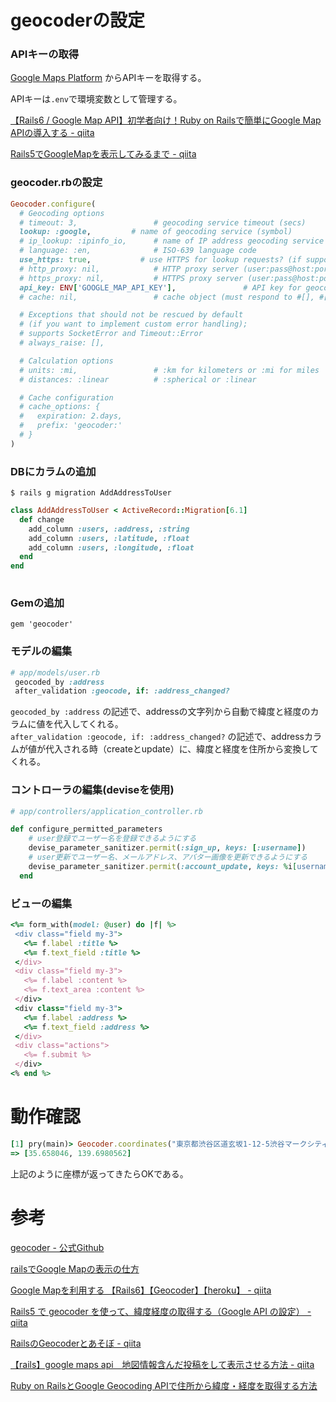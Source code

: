 # geocoderの設定

### APIキーの取得

[Google Maps Platform](https://mapsplatform.google.com/) からAPIキーを取得する。

APIキーは`.env`で環境変数として管理する。

[【Rails6 / Google Map API】初学者向け！Ruby on Railsで簡単にGoogle Map APIの導入する - qiita](https://qiita.com/nagase_toya/items/e49977efb686ed05eadb)

[Rails5でGoogleMapを表示してみるまで - qiita](https://qiita.com/tiara/items/4a1c98418917a0e74cbb)

### geocoder.rbの設定

```ruby
Geocoder.configure(
  # Geocoding options
  # timeout: 3,                 # geocoding service timeout (secs)
  lookup: :google,         # name of geocoding service (symbol)
  # ip_lookup: :ipinfo_io,      # name of IP address geocoding service (symbol)
  # language: :en,              # ISO-639 language code
  use_https: true,           # use HTTPS for lookup requests? (if supported)
  # http_proxy: nil,            # HTTP proxy server (user:pass@host:port)
  # https_proxy: nil,           # HTTPS proxy server (user:pass@host:port)
  api_key: ENV['GOOGLE_MAP_API_KEY'],               # API key for geocoding service
  # cache: nil,                 # cache object (must respond to #[], #[]=, and #del)

  # Exceptions that should not be rescued by default
  # (if you want to implement custom error handling);
  # supports SocketError and Timeout::Error
  # always_raise: [],

  # Calculation options
  # units: :mi,                 # :km for kilometers or :mi for miles
  # distances: :linear          # :spherical or :linear

  # Cache configuration
  # cache_options: {
  #   expiration: 2.days,
  #   prefix: 'geocoder:'
  # }
)
```

### DBにカラムの追加

`$ rails g migration AddAddressToUser`

```ruby
class AddAddressToUser < ActiveRecord::Migration[6.1]
  def change
    add_column :users, :address, :string
    add_column :users, :latitude, :float
    add_column :users, :longitude, :float
  end
end
 
```

### Gemの追加

`gem 'geocoder'`

### モデルの編集

```ruby
# app/models/user.rb
 geocoded_by :address
 after_validation :geocode, if: :address_changed?
```
`geocoded_by :address` の記述で、addressの文字列から自動で緯度と経度のカラムに値を代入してくれる。  
`after_validation :geocode, if: :address_changed?` の記述で、addressカラムが値が代入される時（createとupdate）に、緯度と経度を住所から変換してくれる。

### コントローラの編集(deviseを使用)

```ruby
# app/controllers/application_controller.rb

def configure_permitted_parameters
    # user登録でユーザー名を登録できるようにする
    devise_parameter_sanitizer.permit(:sign_up, keys: [:username])
    # user更新でユーザー名、メールアドレス、アバター画像を更新できるようにする
    devise_parameter_sanitizer.permit(:account_update, keys: %i[username email avatar address latitude longitude])
  end
```

### ビューの編集

```ruby
<%= form_with(model: @user) do |f| %>
 <div class="field my-3">
   <%= f.label :title %>
   <%= f.text_field :title %>
 </div>
 <div class="field my-3">
   <%= f.label :content %>
   <%= f.text_area :content %>
 </div>
 <div class="field my-3">
   <%= f.label :address %>
   <%= f.text_field :address %>
 </div>
 <div class="actions">
   <%= f.submit %>
 </div>
<% end %>
```

# 動作確認

```ruby
[1] pry(main)> Geocoder.coordinates("東京都渋谷区道玄坂1-12-5渋谷マークシティ")
=> [35.658046, 139.6980562]
```

上記のように座標が返ってきたらOKである。

# 参考

[geocoder - 公式Github](https://github.com/alexreisner/geocoder)

[railsでGoogle Mapの表示の仕方](https://note.com/mosanei/n/n460548e2a62b)

[Google Mapを利用する 【Rails6】【Geocoder】【heroku】 - qiita](https://qiita.com/MandoNarin/items/aa91ffae373a8cfc85d2?utm_campaign=popular_items&utm_medium=feed&utm_source=popular_items)

[Rails5 で geocoder を使って、緯度経度の取得する（Google API の設定） - qiita](https://qiita.com/creativival/items/1024719726694f620ad0)

[RailsのGeocoderとあそぼ - qiita](https://qiita.com/tiara/items/573fe5f1a84ca57dabcd)

[【rails】google maps api　地図情報含んだ投稿をして表示させる方法 - qiita](https://qiita.com/sho-17/items/0854d59d52d9c3679370)

[Ruby on RailsとGoogle Geocoding APIで住所から緯度・経度を取得する方法](https://programming-beginner-zeroichi.jp/articles/271)